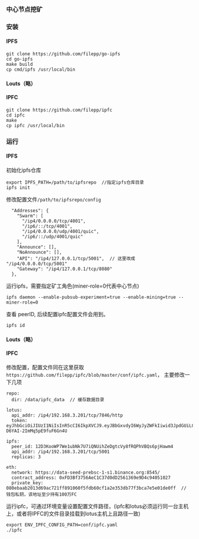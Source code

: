 
### 中心节点挖矿
### 安装
#### IPFS
```
git clone https://github.com/filepp/go-ipfs
cd go-ipfs
make build
cp cmd/ipfs /usr/local/bin
```
#### Louts（略）
#### IPFC
```
git clone https://github.com/filepp/ipfc
cd ipfc
make
cp ipfc /usr/local/bin
```
### 运行
#### IPFS

初始化ipfs仓库
```
export IPFS_PATH=/path/to/ipfsrepo  //指定ipfs仓库目录
ipfs init
```

修改配置文件`/path/to/ipfsrepo/config`
```
  "Addresses": {
    "Swarm": [
      "/ip4/0.0.0.0/tcp/4001",
      "/ip6/::/tcp/4001",
      "/ip4/0.0.0.0/udp/4001/quic",
      "/ip6/::/udp/4001/quic"
    ],
    "Announce": [],
    "NoAnnounce": [],
    "API": "/ip4/127.0.0.1/tcp/5001",  // 这里改成 "/ip4/0.0.0.0/tcp/5001"
    "Gateway": "/ip4/127.0.0.1/tcp/8080"
  },

```

运行ipfs，需要指定矿工角色(miner-role=0代表中心节点)
```
ipfs daemon --enable-pubsub-experiment=true --enable-mining=true --miner-role=0
```

查看 peerID, 后续配置ipfc配置文件会用到。
```
ipfs id
```

#### Louts（略）

#### IPFC

修改配置，配置文件同在这里获取 `https://github.com/filepp/ipfc/blob/master/conf/ipfc.yaml`， 主要修改一下几项
```
repo:
  dir: /data/ipfc_data  // 缓存数据目录

lotus:
  api_addr: /ip4/192.168.3.201/tcp/7846/http
  token: eyJhbGciOiJIUzI1NiIsInR5cCI6IkpXVCJ9.eyJBbGxvdyI6WyJyZWFkIiwid3JpdGUiLCJzaWduIiwiYWRtaW4iXX0.5xj_v75Dgl9Mf0d8Tdz-D6YAI-2ImMq5pE9fuF6Gn4U

ipfs:
  peer_id: 12D3KooWP7We1ubNk7U7iQNUihZeDgtcVy8fRQPhVBQs6pjHawm4
  api_addr: /ip4/192.168.3.201/tcp/5001
  replicas: 3

eth:
  network: https://data-seed-prebsc-1-s1.binance.org:8545/
  contract_address: 0xFD3Bf3756AeC1C37d0dD2561369e9D4c94051027
  private_key: 080ebaab2013d69ac721ff891060f5fdb60cf1a2e353db77f3bca7e5e01de0ff  // 钱包私钥，该地址至少持有100万FC
```

运行ipfc，可通过环境变量设置配置文件路径，(ipfc和lotus必须运行同一台主机上，或者将IPFC的文件目录挂载到lotus主机上且路径一致)
```
export ENV_IPFC_CONFIG_PATH=conf/ipfc.yaml
./ipfc
```

